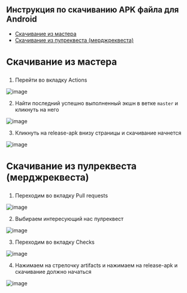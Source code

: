 ## Инструкция по скачиванию APK файла для Android

* [Скачивание из мастера](#from-master)
* [Скачивание из пулреквеста (мерджреквеста)](#from-mr)

<a name="from-master"><h3>Скачивание из мастера</h3></a>
-------------------------
1. Перейти во вкладку Actions

![image](https://user-images.githubusercontent.com/15382949/132927349-464a3bd0-ec75-46bb-bfea-1cc573320c1c.png)

2. Найти последний успешно выполненный экшн в ветке `master` и кликнуть на него

![image](https://user-images.githubusercontent.com/15382949/132927415-567c6629-1387-43e4-a34f-6106e60df7dd.png)

3. Кликнуть на release-apk внизу страницы и скачивание начнется

![image](https://user-images.githubusercontent.com/15382949/132927499-5219cc83-20d4-4587-92bb-9d76229302a1.png)



<a name="from-mr"><h3>Скачивание из пулреквеста (мерджреквеста)</h3></a>
---------------------------------------------
1. Переходим во вкладку Pull requests

![image](https://user-images.githubusercontent.com/15382949/132926824-f0f1bdcb-a022-4a1c-9814-889c3746a378.png)

2. Выбираем интересующий нас пулреквест

![image](https://user-images.githubusercontent.com/15382949/132926889-427e9029-ef36-4531-b55a-f3c06820b811.png)

3. Переходим во вкладку Checks

![image](https://user-images.githubusercontent.com/15382949/132926943-a9788bec-4b5d-4d23-8895-0f167041b62d.png)

4. Нажимаем на стрелочку artifacts и нажимаем на release-apk и скачивание должно начаться

![image](https://user-images.githubusercontent.com/15382949/132926990-6603d2e0-16bd-40c8-a325-35b82a9af24c.png)
